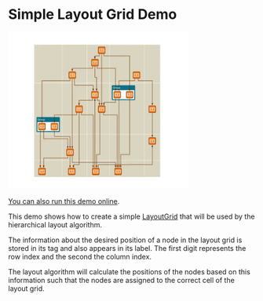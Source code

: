 <!--
 //////////////////////////////////////////////////////////////////////////////
 // @license
 // This file is part of yFiles for HTML.
 // Use is subject to license terms.
 //
 // Copyright (c) by yWorks GmbH, Vor dem Kreuzberg 28,
 // 72070 Tuebingen, Germany. All rights reserved.
 //
 //////////////////////////////////////////////////////////////////////////////
-->
# Simple Layout Grid Demo

<img src="../../../doc/demo-thumbnails/simple-layout-grid.webp" alt="demo-thumbnail" height="320"/>

[You can also run this demo online](https://www.yworks.com/demos/layout/simplelayoutgrid/).

This demo shows how to create a simple [LayoutGrid](https://docs.yworks.com/yfileshtml/#/api/LayoutGrid) that will be used by the hierarchical layout algorithm.

The information about the desired position of a node in the layout grid is stored in its tag and also appears in its label. The first digit represents the row index and the second the column index.

The layout algorithm will calculate the positions of the nodes based on this information such that the nodes are assigned to the correct cell of the layout grid.
